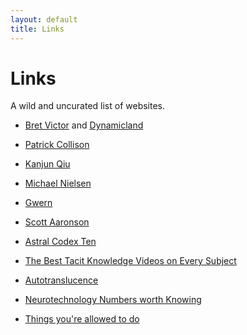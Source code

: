 ```yaml
---
layout: default
title: Links
---
```

# Links

A wild and uncurated list of websites.


* [Bret Victor](https://worrydream.com/) and [Dynamicland](https://dynamicland.org/) 

* [Patrick Collison](https://patrickcollison.com/) 

* [Kanjun Qiu](https://kanjun.me/)

* [Michael Nielsen](https://michaelnielsen.org/) 

* [Gwern](https://www.gwern.net/) 

* [Scott Aaronson](https://scottaaronson.blog/)

* [Astral Codex Ten](https://www.astralcodexten.com/)

* [The Best Tacit Knowledge Videos on Every Subject](https://www.lesswrong.com/posts/SXJGSPeQWbACveJhs/the-best-tacit-knowledge-videos-on-every-subject) 

* [Autotranslucence](https://autotranslucence.wordpress.com/) 

<!-- * [Meadows' Leverage Points](https://donellameadows.org/archives/leverage-points-places-to-intervene-in-a-system/) – A nice intro to systems thinking -->

* [Neurotechnology Numbers worth Knowing](https://milan.cvitkovic.net/writing/neurotechnology_numbers_worth_knowing/) 

* [Things you're allowed to do](https://milan.cvitkovic.net/writing/things_youre_allowed_to_do/) 

